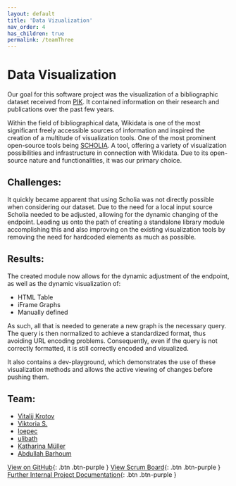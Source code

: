 ```yaml
---
layout: default
title: 'Data Vizualization'
nav_order: 4
has_children: true
permalink: /teamThree
---
```

# Data Visualization
Our goal for this software project was the visualization of a bibliographic dataset received from [PIK](https://www.pik-potsdam.de/pik-frontpage). It contained information on their research and publications over the past few years. 

Within the field of bibliographical data, Wikidata is one of the most significant freely accessible sources of information and inspired the creation of a multitude of visualization tools. One of the most prominent open-source tools being [SCHOLIA](https://tools.wmflabs.org/scholia/). A tool, offering a variety of visualization possibilities and infrastructure in connection with Wikidata. Due to its open-source nature and functionalities, it was our primary choice.

## Challenges:
It quickly became apparent that using Scholia was not directly possible when considering our dataset. Due to the need for a local input source Scholia needed to be adjusted, allowing for the dynamic changing of the endpoint. Leading us onto the path of creating a standalone library module accomplishing this and also improving on the existing visualization tools by removing the need for hardcoded elements as much as possible. 

## Results:
The created module  now allows for the dynamic adjustment of the endpoint, as well as the dynamic visualization of: 
- HTML Table
- iFrame Graphs
- Manually defined

As such, all that is needed to generate a new graph is the necessary query. The query is then normalized to achieve a standardized format, thus avoiding URL encoding problems. Consequently, even if the query is not correctly formatted, it is still correctly encoded and visualized. 

It also contains a dev-playground, which demonstrates the use of these visualization methods and allows the active viewing of changes before pushing them.

## Team: 
- [Vitalij Krotov](https://github.com/vmk1vmk)
- [Viktoria S.](https://github.com/Tory94)
- [loepec](https://github.com/loepec)
- [ulibath](https://github.com/ulibath)
- [Katharina Müller](https://github.com/Lianm123)
- [Abdullah Barhoum](https://github.com/AbdBarho)


[View on GitHub](https://github.com/code-openness/sparql-visualizer){: .btn .btn-purple }
[View Scrum Board](https://github.com/orgs/code-openness/projects/1){: .btn .btn-purple }
[Further Internal Project Documentation](https://github.com/code-openness/Documentation/wiki){: .btn .btn-purple }
